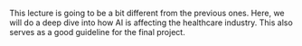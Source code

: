 This lecture is going to be a bit different from the previous ones. Here, we will do a deep dive into how AI is affecting the healthcare industry. This also serves as a good guideline for the final project.

